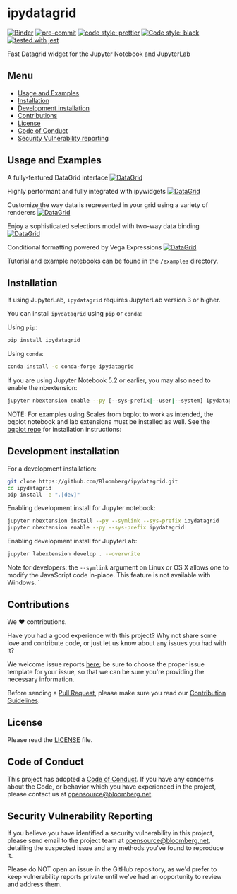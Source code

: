 # ipydatagrid

[![Binder](https://mybinder.org/badge_logo.svg)](https://mybinder.org/v2/gh/bloomberg/ipydatagrid/HEAD?urlpath=lab%2Ftree%2Fexamples%2FDataGrid.ipynb)
[![pre-commit](https://img.shields.io/badge/pre--commit-enabled-brightgreen?logo=pre-commit&logoColor=white)](https://github.com/pre-commit/pre-commit)
[![code style: prettier](https://img.shields.io/badge/code_style-prettier-ff69b4.svg?style=flat-square)](https://github.com/prettier/prettier)
[![Code style: black](https://img.shields.io/badge/code%20style-black-000000.svg)](https://github.com/psf/black)
[![tested with jest](https://img.shields.io/badge/tested_with-jest-99424f.svg)](https://github.com/facebook/jest)

Fast Datagrid widget for the Jupyter Notebook and JupyterLab

## Menu

- [Usage and Examples](#Usage-and-Examples)
- [Installation](#Installation)
- [Development installation](#Development-installation)
- [Contributions](#Contributions)
- [License](#License)
- [Code of Conduct](#Code-of-Conduct)
- [Security Vulnerability reporting](#Security-Vulnerability-reporting)

## Usage and Examples

A fully-featured DataGrid interface
[![DataGrid](./static/ipydatagrid_1.gif)](https://github.com/bloomberg/ipydatagrid/blob/main/examples/DataGrid.ipynb)

Highly performant and fully integrated with ipywidgets
[![DataGrid](./static/ipydatagrid_2.gif)](https://github.com/bloomberg/ipydatagrid/blob/main/examples/DataGrid.ipynb)

Customize the way data is represented in your grid using a variety of renderers
[![DataGrid](./static/ipydatagrid_3.gif)](https://github.com/bloomberg/ipydatagrid/blob/main/examples/DataGrid.ipynb)

Enjoy a sophisticated selections model with two-way data binding
[![DataGrid](./static/ipydatagrid_4.gif)](https://github.com/bloomberg/ipydatagrid/blob/main/examples/Selections.ipynb)

Conditional formatting powered by Vega Expressions
[![DataGrid](./static/ipydatagrid_5.gif)](https://github.com/bloomberg/ipydatagrid/blob/main/examples/ConditionalFormatting.ipynb)

Tutorial and example notebooks can be found in the `/examples` directory.

## Installation

If using JupyterLab, `ipydatagrid` requires JupyterLab version 3 or higher.

You can install `ipydatagrid` using `pip` or `conda`:

Using `pip`:

```bash
pip install ipydatagrid
```

Using `conda`:

```bash
conda install -c conda-forge ipydatagrid
```

If you are using Jupyter Notebook 5.2 or earlier, you may also need to enable
the nbextension:

```bash
jupyter nbextension enable --py [--sys-prefix|--user|--system] ipydatagrid
```

NOTE: For examples using Scales from bqplot to work as intended, the bqplot notebook and lab extensions must be installed as well. See the [bqplot repo](https://github.com/bloomberg/bqplot) for installation instructions:

## Development installation

For a development installation:

```bash
git clone https://github.com/Bloomberg/ipydatagrid.git
cd ipydatagrid
pip install -e ".[dev]"
```

Enabling development install for Jupyter notebook:

```bash
jupyter nbextension install --py --symlink --sys-prefix ipydatagrid
jupyter nbextension enable --py --sys-prefix ipydatagrid
```

Enabling development install for JupyterLab:

```bash
jupyter labextension develop . --overwrite
```

Note for developers: the `--symlink` argument on Linux or OS X allows one to modify the JavaScript code in-place. This feature is not available with Windows.
`

## Contributions

We :heart: contributions.

Have you had a good experience with this project? Why not share some love and contribute code, or just let us know about any issues you had with it?

We welcome issue reports [here](../../issues); be sure to choose the proper issue template for your issue, so that we can be sure you're providing the necessary information.

Before sending a [Pull Request](../../pulls), please make sure you read our
[Contribution Guidelines](https://github.com/bloomberg/.github/blob/master/CONTRIBUTING.md).

## License

Please read the [LICENSE](LICENSE.txt) file.

## Code of Conduct

This project has adopted a [Code of Conduct](https://github.com/bloomberg/.github/blob/master/CODE_OF_CONDUCT.md).
If you have any concerns about the Code, or behavior which you have experienced in the project, please
contact us at opensource@bloomberg.net.

## Security Vulnerability Reporting

If you believe you have identified a security vulnerability in this project, please send email to the project
team at opensource@bloomberg.net, detailing the suspected issue and any methods you've found to reproduce it.

Please do NOT open an issue in the GitHub repository, as we'd prefer to keep vulnerability reports private until
we've had an opportunity to review and address them.
